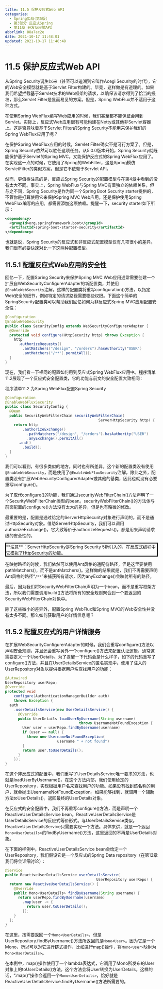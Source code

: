 ```yaml
---
title: 11.5 保护反应式Web API
categories:
  - Spring实战(第5版)
  - 第3部分 反应式Spring
  - 第11章 开发反应式API
abbrlink: 88a7ac2e
date: 2021-10-17 11:48:01
updated: 2021-10-17 11:48:48
---
```

# 11.5 保护反应式Web API
从Spring Security诞生以来（甚至可以追溯到它叫作Acegi Security的时代），它的Web安全模型就是基于Servlet Filter构建的。毕竟，这样做是有道理的。如果我们希望拦截基于Servlet技术的Web框架的请求，以确保该请求得到了恰当的授权，那么Servlet Filter是显而易见的方案。但是，Spring WebFlux并不适用于这种方式。

在使用Spring WebFlux编写Web应用的时候，我们甚至都不能保证会用到Servlet。实际上，反应式Web应用很有可能构建在Netty或其他非Servlet容器上。这是否意味着基于Servlet Filter的Spring Security不能用来保护我们的Spring WebFlux应用了呢？

在保护Spring WebFlux应用的时候，Servlet Filter确实不是可行方案了。但是，Spring Security依然可以胜任这项任务。从5.0.0版本开始，Spring Security就既能保护基于Servlet的Spring MVC，又能保护反应式的Spring WebFlux应用了。在实现这一点的时候，它使用了Spring的WebFilter，这是Spring模仿ServletFilter的类似方案，但是它不依赖于Servlet API。

然而，更值得注意的是，反应式Spring Security的配置模型与在第4章中看到的没有太大不同。事实上，Spring WebFlux与Spring MVC有着独立的依赖关系，但与之不同，Spring Security是作为同一个Spring Boot Security starter提供的，不管你是打算使用它来保护Spring MVC Web应用，还是保护使用Spring WebFlux编写的应用，都需要添加这项依赖。提醒一下，security starter如下所示：

```xml
<dependency>
  <groupId>org.springframework.boot</groupId>
  <artifactId>spring-boot-starter-security</artifactId>
</dependency>
```

也就是说，Spring Security的反应式和非反应式配置模型仅有几项很小的差异。我们很有必要快速对比一下这两种配置模型。

## 11.5.1 配置反应式Web应用的安全性
回忆一下，配置Spring Security来保护Spring MVC Web应用通常需要创建一个扩展自WebSecurityConfigurerAdapter的新配置类，并使用`@EnableWebSecurity`注解。这样的配置类将重写configuration()方法，以指定Web安全的细节，例如特定的请求路径需要哪些权限。下面这个简单的SpringSecurity配置类可以帮助我们回忆如何为非反应式Spring MVC应用配置安全性：

```java
@Configuration
@EnableWebSecurity
public class SecurityConfig extends WebSecurityConfigurerAdapter {
  @Override
  protected void configure(HttpSecurity http) throws Exception {
    http
      .authorizeRequests()
        .antMatchers("/design", "/orders").hasAuthority("USER")
        .antMatchers("/**").permitAll();
  }
}
```

现在，我们看一下相同的配置如何用到反应式Spring WebFlux应用中。程序清单11.2展现了一个反应式安全配置类，它的功能与前文的安全配置大致相同：

程序清单11.2 为Spring WebFlux配置Spring Security

```java
@Configuration
@EnableWebFluxSecurity
public class SecurityConfig {
  @Bean
  public SecurityWebFilterChain securityWebFilterChain(
                                           ServerHttpSecurity http) {
    return http
        .authorizeExchange()
          .pathMatchers("/design", "/orders").hasAuthority("USER")
          .anyExchange().permitAll()
      .and()
        .build();
  }
}
```

我们可以看到，有很多类似的地方，同时也有所差异。这个新的配置类没有使用`@EnableWebSecurity`，而是使用了`@EnableWebFluxSecurity`注解。除此之外，配置类没有扩展WebSecurityConfigurerAdapter或其他的基类，因此也就没有必要重写configure()。

为了取代configure()的功能，我们通过securityWebFilterChain()方法声明了一个SecurityWebFilterChain类型的bean。securityWebFilterChain()的方法体与前面配置的configure()方法没有太大的差异，但是也有略微的修改。

最重要的是，配置是通过给定的ServerHttpSecurity对象进行声明的，而不是通过HttpSecurity对象。借助ServerHttpSecurity，我们可以调用authorizeExchange()，它大致等价于authorizeRequests()，都是用来声明请求级的安全性的。


<div style="border-style:solid;">**注意**：ServerHttpSecurity是Spring Security 5新引入的，在反应式编程中它模拟了HttpSecurity的功能。</div>

在映射路径的时候，我们依然可以使用Ant风格的通配符路径，但是这里要使用pathMatchers()，而不是antMatchers()。这样做的结果就是，我们不再需要声明Ant风格的路径“`/**`”来捕获所有请求，因为anyExchange()会映射所有的路径。

最后，因为我们将SecurityWebFilterChain声明为一个bean，而不是重写框架方法，所以我们需要调用build()方法将所有的安全规则聚合到一个要返回的SecurityWebFilterChain对象中。

除了这些微小的差异外，配置Spring WebFlux和Spring MVC的Web安全性并没有太多不同。那么如何获取用户的详情信息呢？

## 11.5.2 配置反应式的用户详情服务
在扩展WebSecurityConfigurerAdapter的时候，我们会重写configure()方法以声明安全规则，并且还会重写另外一个configure()方法来配置认证逻辑，通常这需要定义一个UserDetails。为了提醒一下代码会是什么样子，如下的代码重写了configure()方法，并且在UserDetailsService的匿名实现中，使用了注入的UserRepository对象以提供根据用户名查找用户的功能：

```java
@Autowired
UserRepository userRepo;
@Override
protected void
    configure(AuthenticationManagerBuilder auth)
    throws Exception {
  auth
    .userDetailsService(new UserDetailsService() {
      @Override
      public UserDetails loadUserByUsername(String username)
                                  throws UsernameNotFoundException {
        User user = userRepo.findByUsername(username)
        if (user == null) {
          throw new UsernameNotFoundException(
                        username " + not found")
        }
        return user.toUserDetails();
      }
    });
}
```

在这个非反应式的配置中，我们重写了UserDetailsService唯一要求的方法，也就是loadUserByUsername()。在这个方法内部，我们使用给定的UserRepository，实现根据用户名来查找用户的功能。如果没有找到该名称的用户，就会抛出UsernameNotFoundException。如果能够找到，就调用一个辅助方法toUserDetails()，返回最终的UserDetails对象。

在反应式的安全配置中，我们不再重写configure()方法，而是声明一个ReactiveUserDetailsService bean。ReactiveUserDetailsService是UserDetailsService的反应式等价形式。与UserDetailsService类似，ReactiveUserDetailsService只需要实现一个方法。具体来讲，就是一个返回`Mono<UserDetails>`的findByUsername()方法，这里返回的不再是UserDetails对象。

在下面的样例中，ReactiveUserDetailsService bean会给定一个UserRepository，我们假设它是一个反应式的Spring Data repository（在第12章我们将会详细讨论）：

```java
@Service
public ReactiveUserDetailsService userDetailsService(
                                          UserRepository userRepo) {
  return new ReactiveUserDetailsService() {
    @Override
    public Mono<UserDetails> findByUsername(String username) {
      return userRepo.findByUsername(username)
        .map(user -> {
          return user.toUserDetails();
        });
    }
  };
}
```

在这里，按需要返回一个`Mono<UserDetails>`，但是UserRepository.findByUsername()方法所返回的是`Mono<User>`。因为它是一个Mono，所以可以对它进行链式操作，比如进行map()操作，将`Mono<User>`映射为`Mono<UserDetails>`。

在本例中，map()操作使用了一个lambda表达式，它调用了Mono所发布的User对象上的toUserDetails()方法。这个方法会将User转换为UserDetails。这样的话，“.map()”操作会返回一个`Mono<UserDetails>`，恰好就是ReactiveUserDetailsService.findByUsername()方法所需要的。
